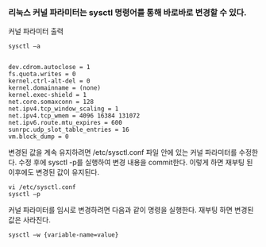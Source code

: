 ### 리눅스 커널 파라미터는 sysctl 명령어를 통해 바로바로 변경할 수 있다.

커널 파라미터 출력

```
sysctl –a


dev.cdrom.autoclose = 1
fs.quota.writes = 0
kernel.ctrl-alt-del = 0
kernel.domainname = (none)
kernel.exec-shield = 1
net.core.somaxconn = 128
net.ipv4.tcp_window_scaling = 1
net.ipv4.tcp_wmem = 4096 16384 131072
net.ipv6.route.mtu_expires = 600
sunrpc.udp_slot_table_entries = 16
vm.block_dump = 0
```

변경된 값을 계속 유지하려면 /etc/sysctl.conf 파일 안에 있는 커널 파라미터를 수정한다. 수정 후에 sysctl -p를 실행하여 변경 내용을 commit한다. 이렇게 하면 재부팅 된 이후에도 변경된 값이 유지된다.
```
vi /etc/sysctl.conf
sysctl –p
```

커널 파라미터를 임시로 변경하려면 다음과 같이 명령을 실행한다. 재부팅 하면 변경된 값은 사라진다.

```
sysctl –w {variable-name=value}
```
